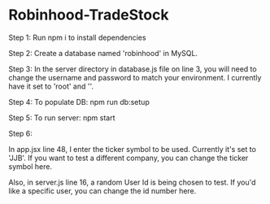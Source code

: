 # Robinhood-TradeStock

Step 1:
Run npm i to install dependencies

Step 2: 
Create a database named 'robinhood' in MySQL. 

Step 3:
In the server directory in database.js file on line 3, you will need to change the username
and password to match your environment. I currently have it set to 'root' and ''. 

Step 4: 
To populate DB:
npm run db:setup

Step 5:
To run server: 
npm start 

Step 6: 

In app.jsx line 48, I enter the ticker symbol to be used. Currently it's set to 'JJB'. If you want to test a different company, you can change the ticker symbol here. 

Also, in server.js line 16, a random User Id is being chosen to test. If you'd like a specific user, you can change the id number here. 
